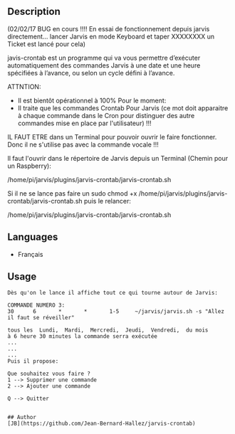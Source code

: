 <!---
IMPORTANT
=========
This README.md is displayed in the WebStore as well as within Jarvis app
Please do not change the structure of this file
Fill-in Description, Usage & Author sections
Make sure to rename the [en] folder into the language code your plugin is written in (ex: fr, es, de, it...)
For multi-language plugin:
- clone the language directory and translate commands/functions.sh
- optionally write the Description / Usage sections in several languages
-->
## Description
(02/02/17 BUG en cours !!!!  En essai de fonctionnement depuis jarvis directement... lancer Jarvis en mode Keyboard et taper XXXXXXXX un Ticket est lancé pour cela)

javis-crontab est un programme qui va vous permettre d’exécuter automatiquement des commandes Jarvis à une date et une heure spécifiées à l’avance, ou selon un cycle défini à l’avance.

ATTNTION: 
- Il est bientôt opérationnel à 100% Pour le moment:
- Il traite que les commandes Crontab Pour Jarvis (ce mot doit apparaitre à chaque commande dans le Cron pour distinguer des autre commandes mise en place par l'utilisateur) !!!

IL FAUT ETRE dans un Terminal pour pouvoir ouvrir le faire fonctionner. 
Donc il ne s'utilise pas avec la commande vocale !!!

Il faut l'ouvrir dans le répertoire de Jarvis depuis un Terminal (Chemin pour un Raspberry):

/home/pi/jarvis/plugins/jarvis-crontab/jarvis-crontab.sh

Si il ne se lance pas faire un
sudo chmod +x  /home/pi/jarvis/plugins/jarvis-crontab/jarvis-crontab.sh
puis le relancer:
 
/home/pi/jarvis/plugins/jarvis-crontab/jarvis-crontab.sh


## Languages

* Français

## Usage
```
Dès qu'on le lance il affiche tout ce qui tourne autour de Jarvis:

COMMANDE NUMERO 3:
30      6       *       *       1-5     ~/jarvis/jarvis.sh -s "Allez il faut se réveiller"

tous les  Lundi,  Mardi,  Mercredi,  Jeudi,  Vendredi,  du mois
à 6 heure 30 minutes la commande serra exécutée
...
...
...
Puis il propose:

Que souhaitez vous faire ?
1 --> Supprimer une commande
2 --> Ajouter une commande

Q --> Quitter


## Author
[JB](https://github.com/Jean-Bernard-Hallez/jarvis-crontab)
